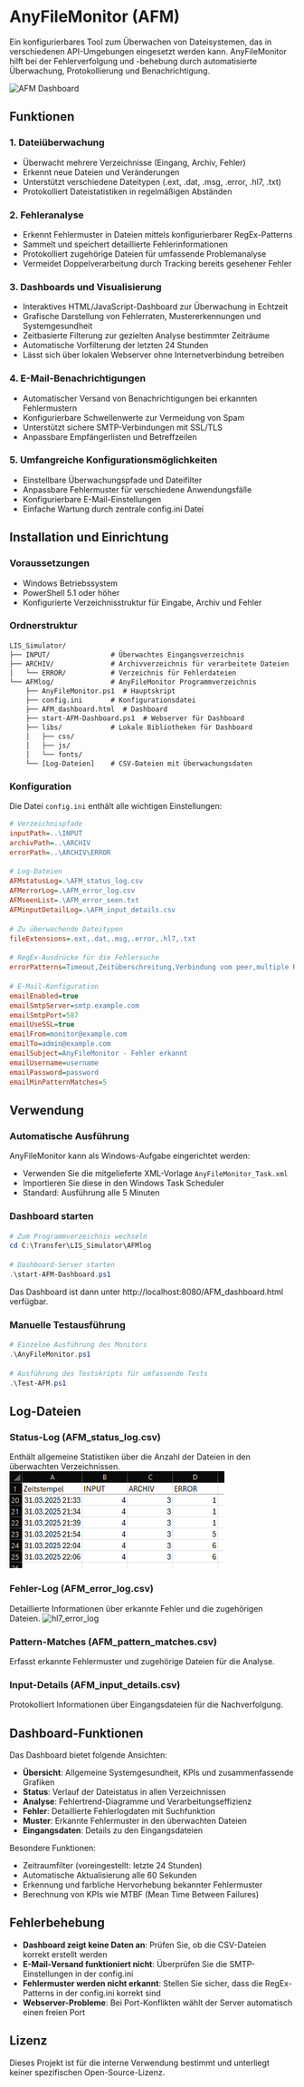 # AnyFileMonitor (AFM)

Ein konfigurierbares Tool zum Überwachen von Dateisystemen, das in verschiedenen API-Umgebungen eingesetzt werden kann. AnyFileMonitor hilft bei der Fehlerverfolgung und -behebung durch automatisierte Überwachung, Protokollierung und Benachrichtigung.

![AFM Dashboard](https://github.com/user-attachments/assets/a9ff1a00-798f-4532-aa24-1588c8b49eb7)

## Funktionen

### 1. Dateiüberwachung
- Überwacht mehrere Verzeichnisse (Eingang, Archiv, Fehler)
- Erkennt neue Dateien und Veränderungen
- Unterstützt verschiedene Dateitypen (.ext, .dat, .msg, .error, .hl7, .txt)
- Protokolliert Dateistatistiken in regelmäßigen Abständen

### 2. Fehleranalyse
- Erkennt Fehlermuster in Dateien mittels konfigurierbarer RegEx-Patterns
- Sammelt und speichert detaillierte Fehlerinformationen
- Protokolliert zugehörige Dateien für umfassende Problemanalyse
- Vermeidet Doppelverarbeitung durch Tracking bereits gesehener Fehler

### 3. Dashboards und Visualisierung
- Interaktives HTML/JavaScript-Dashboard zur Überwachung in Echtzeit
- Grafische Darstellung von Fehlerraten, Mustererkennungen und Systemgesundheit
- Zeitbasierte Filterung zur gezielten Analyse bestimmter Zeiträume
- Automatische Vorfilterung der letzten 24 Stunden
- Lässt sich über lokalen Webserver ohne Internetverbindung betreiben

### 4. E-Mail-Benachrichtigungen
- Automatischer Versand von Benachrichtigungen bei erkannten Fehlermustern
- Konfigurierbare Schwellenwerte zur Vermeidung von Spam
- Unterstützt sichere SMTP-Verbindungen mit SSL/TLS
- Anpassbare Empfängerlisten und Betreffzeilen

### 5. Umfangreiche Konfigurationsmöglichkeiten
- Einstellbare Überwachungspfade und Dateifilter
- Anpassbare Fehlermuster für verschiedene Anwendungsfälle
- Konfigurierbare E-Mail-Einstellungen
- Einfache Wartung durch zentrale config.ini Datei

## Installation und Einrichtung

### Voraussetzungen
- Windows Betriebssystem
- PowerShell 5.1 oder höher
- Konfigurierte Verzeichnisstruktur für Eingabe, Archiv und Fehler

### Ordnerstruktur
```
LIS_Simulator/
├── INPUT/               # Überwachtes Eingangsverzeichnis
├── ARCHIV/              # Archivverzeichnis für verarbeitete Dateien
│   └── ERROR/           # Verzeichnis für Fehlerdateien
└── AFMlog/              # AnyFileMonitor Programmverzeichnis
    ├── AnyFileMonitor.ps1  # Hauptskript
    ├── config.ini       # Konfigurationsdatei
    ├── AFM_dashboard.html  # Dashboard
    ├── start-AFM-Dashboard.ps1  # Webserver für Dashboard
    ├── libs/            # Lokale Bibliotheken für Dashboard
    │   ├── css/
    │   ├── js/  
    │   └── fonts/
    └── [Log-Dateien]    # CSV-Dateien mit Überwachungsdaten
```

### Konfiguration
Die Datei `config.ini` enthält alle wichtigen Einstellungen:

```ini
# Verzeichnispfade
inputPath=..\INPUT
archivPath=..\ARCHIV
errorPath=..\ARCHIV\ERROR

# Log-Dateien
AFMstatusLog=.\AFM_status_log.csv
AFMerrorLog=.\AFM_error_log.csv
AFMseenList=.\AFM_error_seen.txt
AFMinputDetailLog=.\AFM_input_details.csv

# Zu überwachende Dateitypen
fileExtensions=.ext,.dat,.msg,.error,.hl7,.txt

# RegEx-Ausdrücke für die Fehlersuche
errorPatterns=Timeout,Zeitüberschreitung,Verbindung vom peer,multiple Rows in singleton select,deadlock,lock conflict

# E-Mail-Konfiguration
emailEnabled=true
emailSmtpServer=smtp.example.com
emailSmtpPort=587
emailUseSSL=true
emailFrom=monitor@example.com
emailTo=admin@example.com
emailSubject=AnyFileMonitor - Fehler erkannt
emailUsername=username
emailPassword=password
emailMinPatternMatches=5
```

## Verwendung

### Automatische Ausführung
AnyFileMonitor kann als Windows-Aufgabe eingerichtet werden:
- Verwenden Sie die mitgelieferte XML-Vorlage `AnyFileMonitor_Task.xml`
- Importieren Sie diese in den Windows Task Scheduler
- Standard: Ausführung alle 5 Minuten

### Dashboard starten
```powershell
# Zum Programmverzeichnis wechseln
cd C:\Transfer\LIS_Simulator\AFMlog

# Dashboard-Server starten
.\start-AFM-Dashboard.ps1
```

Das Dashboard ist dann unter http://localhost:8080/AFM_dashboard.html verfügbar.

### Manuelle Testausführung
```powershell
# Einzelne Ausführung des Monitors
.\AnyFileMonitor.ps1

# Ausführung des Testskripts für umfassende Tests
.\Test-AFM.ps1
```

## Log-Dateien

### Status-Log (AFM_status_log.csv)
Enthält allgemeine Statistiken über die Anzahl der Dateien in den überwachten Verzeichnissen.
![Status-Log Screenshot](/images/hl7_status_log.png)

### Fehler-Log (AFM_error_log.csv)
Detaillierte Informationen über erkannte Fehler und die zugehörigen Dateien.
![hl7_error_log](https://github.com/user-attachments/assets/fea8e22a-6a9e-4281-8398-f41bab24fb40)

### Pattern-Matches (AFM_pattern_matches.csv)
Erfasst erkannte Fehlermuster und zugehörige Dateien für die Analyse.

### Input-Details (AFM_input_details.csv)
Protokolliert Informationen über Eingangsdateien für die Nachverfolgung.

## Dashboard-Funktionen

Das Dashboard bietet folgende Ansichten:
- **Übersicht**: Allgemeine Systemgesundheit, KPIs und zusammenfassende Grafiken
- **Status**: Verlauf der Dateistatus in allen Verzeichnissen
- **Analyse**: Fehlertrend-Diagramme und Verarbeitungseffizienz 
- **Fehler**: Detaillierte Fehlerlogdaten mit Suchfunktion
- **Muster**: Erkannte Fehlermuster in den überwachten Dateien
- **Eingangsdaten**: Details zu den Eingangsdateien

Besondere Funktionen:
- Zeitraumfilter (voreingestellt: letzte 24 Stunden)
- Automatische Aktualisierung alle 60 Sekunden
- Erkennung und farbliche Hervorhebung bekannter Fehlermuster
- Berechnung von KPIs wie MTBF (Mean Time Between Failures)

## Fehlerbehebung

- **Dashboard zeigt keine Daten an**: Prüfen Sie, ob die CSV-Dateien korrekt erstellt werden
- **E-Mail-Versand funktioniert nicht**: Überprüfen Sie die SMTP-Einstellungen in der config.ini
- **Fehlermuster werden nicht erkannt**: Stellen Sie sicher, dass die RegEx-Patterns in der config.ini korrekt sind
- **Webserver-Probleme**: Bei Port-Konflikten wählt der Server automatisch einen freien Port

## Lizenz

Dieses Projekt ist für die interne Verwendung bestimmt und unterliegt keiner spezifischen Open-Source-Lizenz.
